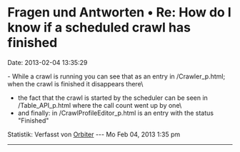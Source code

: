 Fragen und Antworten • Re: How do I know if a scheduled crawl has finished
==========================================================================

Date: 2013-02-04 13:35:29

\- While a crawl is running you can see that as an entry in
/Crawler\_p.html; when the crawl is finished it disappears there\
- the fact that the crawl is started by the scheduler can be seen in
/Table\_API\_p.html where the call count went up by one\
- and finally: in /CrawlProfileEditor\_p.html is an entry with the
status \"Finished\"

Statistik: Verfasst von
[Orbiter](http://forum.yacy-websuche.de/memberlist.php?mode=viewprofile&u=2)
--- Mo Feb 04, 2013 1:35 pm

------------------------------------------------------------------------
